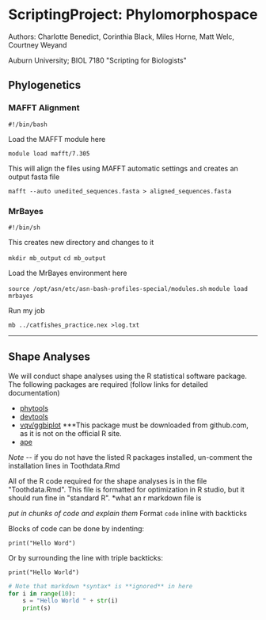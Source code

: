 # ScriptingProject: Phylomorphospace
Authors: Charlotte Benedict, Corinthia Black, Miles Horne, Matt Welc, Courtney Weyand

Auburn University; BIOL 7180 "Scripting for Biologists"

## Phylogenetics

### MAFFT Alignment

```#!/bin/bash```

Load the MAFFT module here

```module load mafft/7.305```
  
This will align the files using MAFFT automatic settings and creates an output fasta file

```mafft --auto unedited_sequences.fasta > aligned_sequences.fasta```

### MrBayes

```#!/bin/sh```

This creates new directory and changes to it 

```mkdir mb_output```
```cd mb_output```

Load the MrBayes environment here

```source /opt/asn/etc/asn-bash-profiles-special/modules.sh```
```module load mrbayes```

Run my job

```mb ../catfishes_practice.nex >log.txt```

---
## Shape Analyses

We will conduct shape analyses using the R statistical software package. The following packages are required 
(follow links for detailed documentation)
-	[phytools](https://cran.r-project.org/web/packages/phytools/index.html)
-	[devtools](https://cran.r-project.org/web/packages/devtools/index.html)
-	[vqv/ggbiplot](https://github.com/vqv/ggbiplot) ***This package must be downloaded from github.com, 
as it is not on the official R site.
-	[ape](https://cran.r-project.org/web/packages/ape/index.html) 

*Note* -- if you do not have the listed R packages installed, un-comment the installation lines in 
Toothdata.Rmd

All of the R code required for the shape analyses is in the file 
"Toothdata.Rmd".
This file is formatted for optimization in R studio, but it should run fine 
in "standard R". 
*what an r markdown file is

*put in chunks of code and explain them*
Format `code` inline with backticks

Blocks of code can be done by indenting:

    print("Hello Word")

Or by surrounding the line with triple backticks:

```
print("Hello World")
```

```python
# Note that markdown *syntax* is **ignored** in here
for i in range(10):
    s = "Hello World " + str(i)
    print(s)
```
